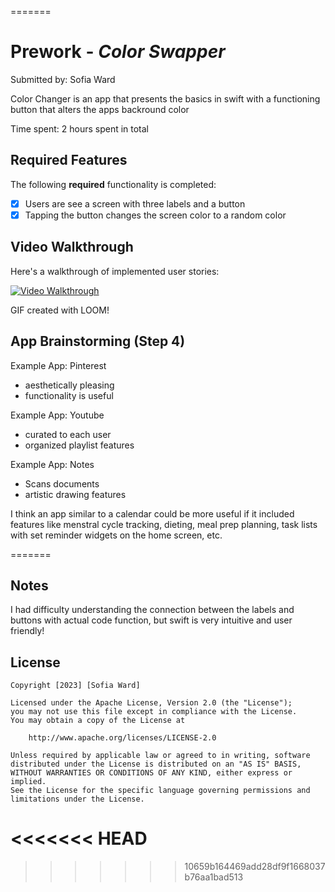 
=======
# Prework - *Color Swapper*
Submitted by: Sofia Ward

Color Changer is an app that presents the basics in swift with a functioning button that alters the apps backround color 

Time spent: 2 hours spent in total

## Required Features

The following **required** functionality is completed:

- [x] Users are see a screen with three labels and a button
- [x] Tapping the button changes the screen color to a random color
 
## Video Walkthrough

Here's a walkthrough of implemented user stories:

[<img src='https://i.imgur.com/uhgyywF.mp4' title='Video Walkthrough' width='' alt='Video Walkthrough' />](https://www.loom.com/share/f4d19e0f28ae401d80173fb8f7b7e0e6)

GIF created with LOOM!  

## App Brainstorming (Step 4)

Example App: Pinterest
- aesthetically pleasing
- functionality is useful

Example App: Youtube
- curated to each user
- organized playlist features

Example App: Notes
- Scans documents
- artistic drawing features

I think an app similar to a calendar could be more useful if it included features like menstral cycle tracking, dieting, meal prep planning, task lists with set reminder widgets on the home screen, etc.


=======
## Notes

I had difficulty understanding the connection between the labels and buttons with actual code function, but swift is very intuitive and user friendly!

## License

    Copyright [2023] [Sofia Ward]

    Licensed under the Apache License, Version 2.0 (the "License");
    you may not use this file except in compliance with the License.
    You may obtain a copy of the License at

        http://www.apache.org/licenses/LICENSE-2.0

    Unless required by applicable law or agreed to in writing, software
    distributed under the License is distributed on an "AS IS" BASIS,
    WITHOUT WARRANTIES OR CONDITIONS OF ANY KIND, either express or implied.
    See the License for the specific language governing permissions and
    limitations under the License.
<<<<<<< HEAD
=======

>>>>>>> 10659b164469add28df9f1668037b76aa1bad513



